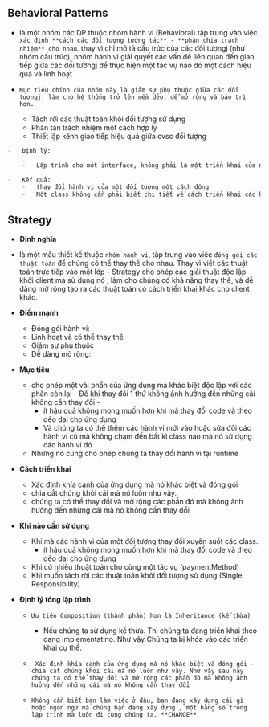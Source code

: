 ## Behavioral Patterns

-   là một nhóm các DP thuộc nhóm hành vi (Behavioral) tập trung vào việc `xác định **cách các đối tượng tương tác** - **phân chia trách nhiệm** cho nhau`. thay vì chỉ mô tả cấu trúc của các đối tươngj (như nhóm cấu trúc), nhóm hành vi giải quyết các vấn đề liên quan đến giao tiếp giữa các đối tươngj để thực hiện một tác vụ nào đó một cách hiệu quả và linh hoạt

-   `Mục tiêu chính của nhóm này là giảm sự phụ thuộc giữa các đối tươngj, làm cho hệ thống trở lên mềm dẻo, dễ mở rộng và bảo trì hơn.`
    -   Tách rời các thuật toán khỏi đối tượng sử dụng
    -   Phân tán trách nhiệm một cách hợp lý
    -   Thiết lập kênh giao tiếp hiệu quả giữa cvsc đối tượng

```md
-   Định lý:

    -   Lập trình cho một interface, không phải là một triển khai của nó

-   Kết quả:
    -   thay đổi hành vi của một đối tượng một cách động
    -   Một class không cần phải biết chi tiết về cách triển khai các hành vi của nó
```

## Strategy

-   **Định nghĩa**

-   là một mẫu thiết kế thuộc `nhóm hành vi`, tập trung vào việc `đóng gói các thuật toán` để chúng có thể thay thế cho nhau. Thay vì viết các thuật toán trực tiếp vào một lớp - Strategy cho phép các giải thuật độc lập khởi client mà sử dụng nó , làm cho chúng có khả năng thay thế, và dễ dàng mở rộng tạo ra các thuật toán có cách triển khai khác cho client khác.

-   **Điểm mạnh**

    -   Đóng gói hành vi:
    -   Linh hoạt và có thể thay thế
    -   Giảm sự phụ thuộc
    -   Dễ dàng mở rộng:

-   **Mục tiêu**
    -   cho phép một vài phần của ứng dụng mà khác biệt độc lập với các phần còn lại - Để khi thay đổi 1 thứ không ảnh hưởng đến những cái không cần thay đổi -
        -   ít hậu quả không mong muốn hơn khi mà thay đổi code và theo dẻo dai cho ứng dụng
        -   Và chúng ta có thể thêm các hành vi mới vào hoặc sửa đổi các hành vi cũ mà không chạm đến bất kì class nào mà nó sử dụng các hành vi đó
    -   Nhưng nó cũng cho phép chúng ta thay đổi hành vi tại runtime
-   **Cách triển khai**

    -   Xác định khía cạnh của ứng dụng mà nó khác biệt và đóng gói
    -   chia cắt chúng khỏi cái mà nó luôn như vậy.
    -   chúng ta có thể thay đổi và mở rộng các phần đó mà không ảnh hưởng đến những cái mà nó không cần thay đổi

-   **Khi nào cần sử dụng**

    -   Khi mà các hành vi của một đối tượng thay đổi xuyên suốt các class.
        -   ít hậu quả không mong muốn hơn khi mà thay đổi code và theo dẻo dai cho ứng dụng
    -   Khi có nhiều thuật toán cho cùng một tác vụ (paymentMethod)
    -   Khi muốn tách rời các thuật toán khỏi đối tượng sử dụng (Single Responsibility)

-   **Định lý tỏng lập trình**

    -   `Ưu tiên Composition (thành phần) hơn là Inheritance (kế thừa)`
        -   Nếu chúng ta sử dụng kế thừa. Thì chúng ta đang triển khai theo dạng implementatino. Như vậy Chúng ta bị khóa vào các triển khai cụ thể.
    -   ` Xác định khía cạnh của ứng dụng mà nó khác biệt và đóng gói - chia cắt chúng khỏi cái mà nó luôn như vậy. Như vậy sau này chúng ta có thể thay đổi và mở rộng các phần đó mà không ảnh hưởng đến những cái mà nó không cần thay đổi`

    -   `Không cần biết bạn làm việc ở đâu, bạn đang xây dựng cái gì hoặc ngôn ngữ mà chúng bạn đang xây dựng , một hằng số trong lập trình mà luôn đi cùng chúng ta. **CHANGE**`
